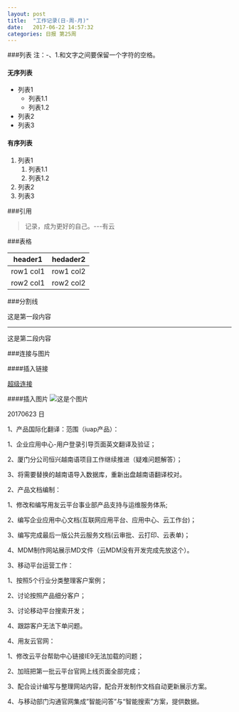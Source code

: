 ```yaml
---
layout: post
title:  "工作记录(日-周-月)"
date:   2017-06-22 14:57:32
categories: 日报 第25周
---
```



###列表
注：-、1.和文字之间要保留一个字符的空格。

#### 无序列表

- 列表1
    - 列表1.1
    - 列表1.2
- 列表2
- 列表3

#### 有序列表

1. 列表1
    1. 列表1.1
    2. 列表1.2
2. 列表2
3. 列表3


###引用

> 记录，成为更好的自己。---有云

###表格

|header1 | hedader2|
|---|---|
|row1 col1 | row1 col2|
|row2 col1 | row2 col2|

###分割线

这是第一段内容
***
这是第二段内容

###连接与图片

####插入链接

[超级连接](http://github.com/iuap3)

####插入图片
![这是个图片](http://)

20170623 日
 
1、产品国际化翻译：范围（iuap产品）：

  1、企业应用中心-用户登录引导页面英文翻译及验证；
  
  2、厦门分公司恒兴越南语项目工作继续推进（疑难问题解答）；
  
  3、将需要替换的越南语导入数据库，重新出盘越南语翻译校对。
  
2、产品文档编制：

  1、修改和编写用友云平台事业部产品支持与运维服务体系;
  
  2、编写企业应用中心文档(互联网应用平台、应用中心、云工作台)；
  
  3、编写完成最后一版公共云服务文档(云审批、云打印、云表单)；
  
  4、MDM制作网站展示MD文件（云MDM没有开发完成先放这个）。
  
3、移动平台运营工作：

  1、按照5个行业分类整理客户案例；
  
  2、讨论按照产品细分客户；
  
  3、讨论移动平台搜索开发；
  
  4、跟踪客户无法下单问题。
  
4、用友云官网：

  1、修改云平台帮助中心链接IE9无法加载的问题；
  
  2、加班把第一批云平台官网上线页面全部完成；
  
  3、配合设计编写与整理网站内容，配合开发制作文档自动更新展示方案。
  
  4、与移动部门沟通官网集成”智能问答”与“智能搜索”方案，提供数据。

